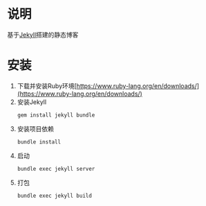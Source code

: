 # 说明

基于[Jekyll](https://jekyllrb.com/)搭建的静态博客

# 安装

1. 下载并安装Ruby环境[https://www.ruby-lang.org/en/downloads/](https://www.ruby-lang.org/en/downloads/)
2. 安装Jekyll
    ```
    gem install jekyll bundle
    ``` 
3. 安装项目依赖
    ```
    bundle install
    ```
4. 启动
    ```
    bundle exec jekyll server 
    ```
5. 打包
    ```
    bundle exec jekyll build
    ```